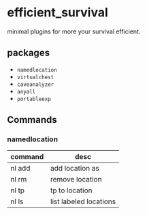 # efficient_survival
minimal plugins for more your survival efficient.

## packages
- `namedlocation`
- `virtualchest`
- `caveanalyzer`
- `anyall`
- `portableexp`

## Commands
### namedlocation
| command        | desc                    | 
| -------------- | ----------------------- | 
| nl add <label> | add location as <label> | 
| nl rm <label>  | remove location <label> | 
| nl tp <label>  | tp to location <label>  | 
| nl ls          | list labeled locations  | 
